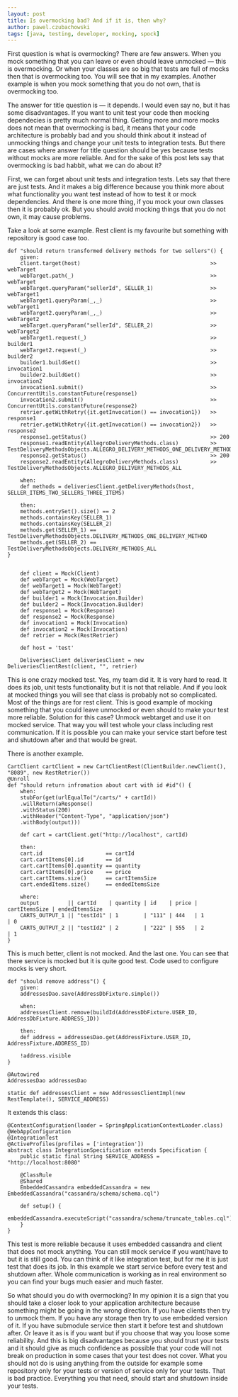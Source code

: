 ```yaml
---
layout: post
title: Is overmocking bad? And if it is, then why?
author: pawel.czubachowski
tags: [java, testing, developer, mocking, spock]
---
```


First question is what is overmocking? There are few answers. When you mock something that you can leave or even
should leave unmocked — this is overmocking. Or when your classes are so big that tests are full of mocks then 
that is overmocking too. You will see that in my examples. Another example is when you mock something that you 
do not own, that is overmocking too.

The answer for title question is — it depends. I would even say no, but it has some disadvantages. If you want 
to unit test your code then mocking dependecies is pretty much normal thing. Getting more and more mocks does 
not mean that overmocking is bad, it means that your code architecture is probably bad and you should think 
about it instead of unmocking things and change your unit tests to integration tests. But there are cases where 
answer for title question should be yes because tests without mocks are more reliable. And for the sake of this 
post lets say that overmocking is bad habbit, what we can do about it?

First, we can forget about unit tests and integration tests. Lets say that there are just tests. And it makes 
a big difference because you think more about what functionality you want test instead of how to test it or mock
dependencies. And there is one more thing, if you mock your own classes then it is probably ok. But you should 
avoid mocking things that you do not own, it may cause problems.

Take a look at some example. Rest client is my favourite but something with repository is good case too.

```
def "should return transformed delivery methods for two sellers"() {
    given:
    client.target(host)                                         >> webTarget
    webTarget.path(_)                                           >> webTarget
    webTarget.queryParam("sellerId", SELLER_1)                  >> webTarget1
    webTarget1.queryParam(_,_)                                  >> webTarget1
    webTarget2.queryParam(_,_)                                  >> webTarget2
    webTarget.queryParam("sellerId", SELLER_2)                  >> webTarget2
    webTarget1.request(_)                                       >> builder1
    webTarget2.request(_)                                       >> builder2
    builder1.buildGet()                                         >> invocation1
    builder2.buildGet()                                         >> invocation2
    invocation1.submit()                                        >> ConcurrentUtils.constantFuture(response1)
    invocation2.submit()                                        >> ConcurrentUtils.constantFuture(response2)
    retrier.getWithRetry({it.getInvocation() == invocation1})   >> response1
    retrier.getWithRetry({it.getInvocation() == invocation2})   >> response2
    response1.getStatus()                                       >> 200
    response1.readEntity(AllegroDeliveryMethods.class)          >> TestDeliveryMethodsObjects.ALLEGRO_DELIVERY_METHODS_ONE_DELIVERY_METHOD
    response2.getStatus()                                       >> 200
    response2.readEntity(AllegroDeliveryMethods.class)          >> TestDeliveryMethodsObjects.ALLEGRO_DELIVERY_METHODS_ALL

    when:
    def methods = deliveriesClient.getDeliveryMethods(host, SELLER_ITEMS_TWO_SELLERS_THREE_ITEMS)

    then:
    methods.entrySet().size() == 2
    methods.containsKey(SELLER_1)
    methods.containsKey(SELLER_2)
    methods.get(SELLER_1) == TestDeliveryMethodsObjects.DELIVERY_METHODS_ONE_DELIVERY_METHOD
    methods.get(SELLER_2) == TestDeliveryMethodsObjects.DELIVERY_METHODS_ALL
}


    def client = Mock(Client)
    def webTarget = Mock(WebTarget)
    def webTarget1 = Mock(WebTarget)
    def webTarget2 = Mock(WebTarget)
    def builder1 = Mock(Invocation.Builder)
    def builder2 = Mock(Invocation.Builder)
    def response1 = Mock(Response)
    def response2 = Mock(Response)
    def invocation1 = Mock(Invocation)
    def invocation2 = Mock(Invocation)
    def retrier = Mock(RestRetrier)

    def host = 'test'

    DeliveriesClient deliveriesClient = new DeliveriesClientRest(client, "", retrier)
```

This is one crazy mocked test. Yes, my team did it. It is very hard to read. It does its job, unit tests 
functionality but it is not that reliable. And if you look at mocked things you will see that class is probably
not so complicated. Most of the things are for rest client. This is good example of mocking something that you 
could leave unmocked or even should to make your test more reliable. Solution for this case? Unmock webtarget 
and use it on mocked service. That way you will test whole your class including rest communication. If it is 
possible you can make your service start before test and shutdown after and that would be great.

There is another example.

```
CartClient cartClient = new CartClientRest(ClientBuilder.newClient(), "8089", new RestRetrier())
@Unroll
def "should return infromation about cart with id #id"() {
    when:
    stubFor(get(urlEqualTo("/carts/" + cartId))
    .willReturn(aResponse()
    .withStatus(200)
    .withHeader("Content-Type", "application/json")
    .withBody(output)))

    def cart = cartClient.get("http://localhost", cartId)

    then:
    cart.id                    == cartId
    cart.cartItems[0].id       == id
    cart.cartItems[0].quantity == quantity
    cart.cartItems[0].price    == price
    cart.cartItems.size()      == cartItemsSize
    cart.endedItems.size()     == endedItemsSize

    where:
    output         || cartId    | quantity | id    | price | cartItemsSize | endedItemsSize
    CARTS_OUTPUT_1 || "testId1" | 1        | "111" | 444   | 1             | 0
    CARTS_OUTPUT_2 || "testId2" | 2        | "222" | 555   | 2             | 1
}
```

This is much better, client is not mocked. And the last one. You can see that there service is mocked but it is 
quite good test. Code used to configure mocks is
very short.

```
def "should remove address"() {
    given:
    addressesDao.save(AddressDbFixture.simple())

    when:
    addressesClient.remove(buildId(AddressDbFixture.USER_ID, AddressDbFixture.ADDRESS_ID))

    then:
    def address = addressesDao.get(AddressFixture.USER_ID, AddressFixture.ADDRESS_ID)

    !address.visible
}
    
@Autowired
AddressesDao addressesDao

static def addressesClient = new AddressesClientImpl(new RestTemplate(), SERVICE_ADDRESS)
```

It extends this class:

```
@ContextConfiguration(loader = SpringApplicationContextLoader.class)
@WebAppConfiguration
@IntegrationTest
@ActiveProfiles(profiles = ['integration'])
abstract class IntegrationSpecification extends Specification {
    public static final String SERVICE_ADDRESS = "http://localhost:8080"

    @ClassRule
    @Shared
    EmbeddedCassandra embeddedCassandra = new EmbeddedCassandra("cassandra/schema/schema.cql")

    def setup() {
    embeddedCassandra.executeScript("cassandra/schema/truncate_tables.cql");
    }
}
```

This test is more reliable because it uses embedded cassandra and client that does not mock anything. You can 
still mock service if you want/have to but it is still good. You can think of it like integration test, but for 
me it is just test that does its job. In this example we start service before every test and shutdown after. 
Whole communication is working as in real environment so you can find your bugs much easier and much faster.

So what should you do with overmocking? In my opinion it is a sign that you should take a closer look to your 
application architecture because something might be going in the wrong direction. If you have clients then try 
to unmock them. If you have any storage then try to use embedded version of it. If you have submodule service 
then start it before test and shutdown after. Or leave it as is if you want but if you choose that way you 
loose some reliability. And this is big disadvantages because you should trust your tests and it should give
as much confidence as possible that your code will not break on production in some cases that your test 
does not cover. What you should not do is using anything from the outside for example some repository only for 
your tests or version of service only for your tests. That is bad practice. Everything you that need, should 
start and shutdown inside your tests. 
